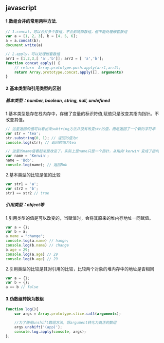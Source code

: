 ## javascript
#### 1.数组合并的常用两种方法.
```js
// 1.concat，可以合并多个数组，不会影响原数组，但不能处理嵌套数组
var a = [1, 2, 3], b = [4, 5, 6];
a = a.concat(b);
document.write(a)

// 2.apply，可以处理嵌套数组
arr1 = [1,2,3,[ 'a','b']]; arr2 = [ 'a','b'];
function concat_apply() {
	// return  Array.prototype.push.apply(arr1,arr2);
	return Array.prototype.concat.apply([], arguments)
}
```
#### 2.基本类型和引用类型的区别
##### 基本类型：number, boolean, string, null, undefined
1.基本类型是存在栈内存中，存储了变量的标识符值,赋值只是改变其指向指针。不改变其值。
```js
// 这里返回的值可以看出来subtring方法并没有改变str的值，而是返回了一个新的字符串
var str = 'tea';
str.substring(0, 1); // 返回的值为t
console.log(str); // 返回的值为tea
```

```js
// 这里的name值看起来是改变了。实际上是name只是一个指针，从指向'kerwin'变成了指向'Bob'。这里的基本类型也是'kerwin'和'Bob'，它们是无法改变的。
var name = 'Kerwin';
name = 'Bob';
console.log(name); // 返回Bob
```

2.基本类型的比较是值的比较
```js
var str1 = 'a';
var str2 = 'b';
str1 == str2 // true
```

##### 引用类型：object等
1.引用类型的值是可以改变的，当赋值时，会将其原来的堆内存地址一同赋值。
```js
var a = {};
var b = a;
a.name = "change";
console.log(a.name) // hange;
console.log(b.name) // change
b.age = 29;
console.log(a.age) // 29
console.log(b.age) // 29
```

2.引用类型的比较是其对引用的比较，比较两个对象的堆内存中的地址是否相同
```js
var a = {};
var b = {};
a == b // false
```

#### 3.伪数组转换为数组
```js
function log(){
	var args = Array.prototype.slice.call(arguments);

	//为了使用unshift数组方法，将argument转化为真正的数组
	args.unshift('(app)');
	console.log.apply(console, args);
};
```















